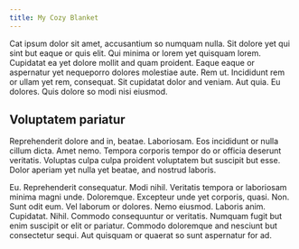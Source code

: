 ```yaml
---
title: My Cozy Blanket
---
```


Cat ipsum dolor sit amet, accusantium so numquam nulla. Sit dolore yet qui sint but eaque or quis elit. Qui minima or lorem yet quisquam lorem. Cupidatat ea yet dolore mollit and quam proident. Eaque eaque or aspernatur yet nequeporro dolores molestiae aute. Rem ut. Incididunt rem or ullam yet rem, consequat. Sit cupidatat dolor and veniam. Aut quia. Eu dolores. Quis dolore so modi nisi eiusmod.

## Voluptatem pariatur

Reprehenderit dolore and in, beatae. Laboriosam. Eos incididunt or nulla cillum dicta. Amet nemo. Tempora corporis tempor do or officia deserunt veritatis. Voluptas culpa culpa proident voluptatem but suscipit but esse. Dolor aperiam yet nulla yet beatae, and nostrud laboris.

Eu. Reprehenderit consequatur. Modi nihil. Veritatis tempora or laboriosam minima magni unde. Doloremque. Excepteur unde yet corporis, quasi. Non. Sunt odit eum. Vel laborum or dolores. Nemo eiusmod. Laboris anim. Cupidatat. Nihil. Commodo consequuntur or veritatis. Numquam fugit but enim suscipit or elit or pariatur. Commodo doloremque and nesciunt but consectetur sequi. Aut quisquam or quaerat so sunt aspernatur for ad.